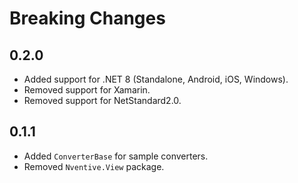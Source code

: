# Breaking Changes

## 0.2.0

- Added support for .NET 8 (Standalone, Android, iOS, Windows).
- Removed support for Xamarin.
- Removed support for NetStandard2.0.

## 0.1.1

- Added `ConverterBase` for sample converters.
- Removed `Nventive.View` package.

